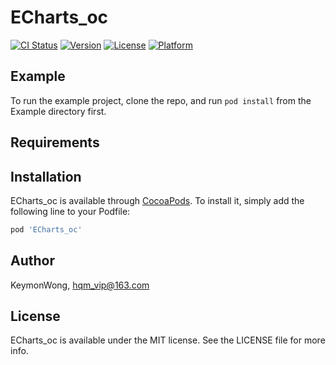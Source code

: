 # ECharts_oc

[![CI Status](https://travis-ci.org/Road2God/ECharts_oc.svg?branch=master)](https://travis-ci.org/Road2God/ECharts_oc)
[![Version](https://img.shields.io/cocoapods/v/ECharts_oc.svg?style=flat)](https://cocoapods.org/pods/ECharts_oc)
[![License](https://img.shields.io/cocoapods/l/ECharts_oc.svg?style=flat)](https://cocoapods.org/pods/ECharts_oc)
[![Platform](https://img.shields.io/cocoapods/p/ECharts_oc.svg?style=flat)](https://cocoapods.org/pods/ECharts_oc)

## Example

To run the example project, clone the repo, and run `pod install` from the Example directory first.

## Requirements

## Installation

ECharts_oc is available through [CocoaPods](https://cocoapods.org). To install
it, simply add the following line to your Podfile:

```ruby
pod 'ECharts_oc'
```

## Author

KeymonWong, hqm_vip@163.com

## License

ECharts_oc is available under the MIT license. See the LICENSE file for more info.
